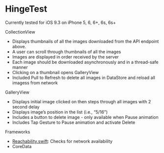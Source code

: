 # HingeTest

Currently tested for iOS 9.3 on iPhone 5, 6, 6+, 6s, 6s+

CollectionView
* Displays thumbnails of all the images downloaded from the API endpoint above.
* A user can scroll through thumbnails of all the images
* Images are displayed in order received by the server
* Each image should be downloaded asynchronously and in a thread-safe manner
* Clicking on a thumbnail opens GalleryView
* Included Pull to Refresh to delete all images in DataStore and reload all imagess from network

GalleryView
* Displays initial image clicked on then steps through all images with 2 second delay
* Displays image’s position in the list (i.e., “5/16”)
* Includes a button to delete image - only available when Pause animation
* Includes Tap Gesture to Pause animation and activate Delete 

Frameworks
- [Reachability.swift](https://github.com/ashleymills/Reachability.swift): Checks for network availability
- CoreData
